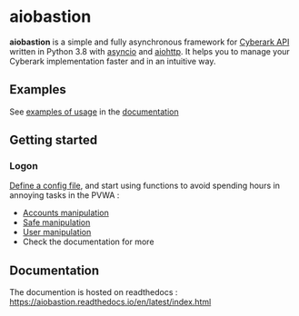 # aiobastion

**aiobastion** is a simple and fully asynchronous framework for [Cyberark API](https://docs.cyberark.com/Product-Doc/OnlineHelp/PAS/Latest/en/Content/WebServices/Implementing%20Privileged%20Account%20Security%20Web%20Services%20.htm) written in Python 3.8 with [asyncio](https://docs.python.org/3/library/asyncio.html) and [aiohttp](https://github.com/aio-libs/aiohttp). 
It helps you to manage your Cyberark implementation faster and in an intuitive way.

## Examples
See [examples of usage](https://aiobastion.readthedocs.io/en/latest/started.html#examples) in the [documentation](https://aiobastion.readthedocs.io/en/latest/index.html)

## Getting started
### Logon




[Define a config file](https://aiobastion.readthedocs.io/en/latest/login.html#define-a-configuration-file), and start using functions to avoid spending hours in annoying tasks in the PVWA :

* [Accounts manipulation](https://aiobastion.readthedocs.io/en/latest/accounts.html)
* [Safe manipulation](https://aiobastion.readthedocs.io/en/latest/safe.html)
* [User manipulation](https://aiobastion.readthedocs.io/en/latest/users.html)
* Check the documentation for more


## Documentation
The documention is hosted on readthedocs : https://aiobastion.readthedocs.io/en/latest/index.html
